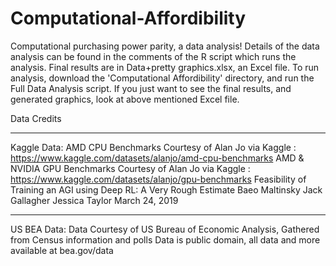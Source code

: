 # Computational-Affordibility
Computational purchasing power parity, a data analysis!
Details of the data analysis can be found in the comments of the R script which runs the analysis.
Final results are in Data+pretty graphics.xlsx, an Excel file.
To run analysis, download the 'Computational Affordibility' directory, and run the Full Data Analysis script. 
If you just want to see the final results, and generated graphics, look at above mentioned Excel file.

Data Credits
_________________________________________________________________________________________________________________
Kaggle Data:
AMD CPU Benchmarks Courtesy of Alan Jo via Kaggle : https://www.kaggle.com/datasets/alanjo/amd-cpu-benchmarks
AMD & NVIDIA GPU Benchmarks Courtesy of Alan Jo via Kaggle : https://www.kaggle.com/datasets/alanjo/gpu-benchmarks
Feasibility of Training an AGI using Deep RL:
A Very Rough Estimate
Baeo Maltinsky Jack Gallagher Jessica Taylor
March 24, 2019
__________________________________________________________________________________________________________________
US BEA Data:
Data Courtesy of US Bureau of Economic Analysis, Gathered from Census information and polls
Data is public domain, all data and more available at bea.gov/data

